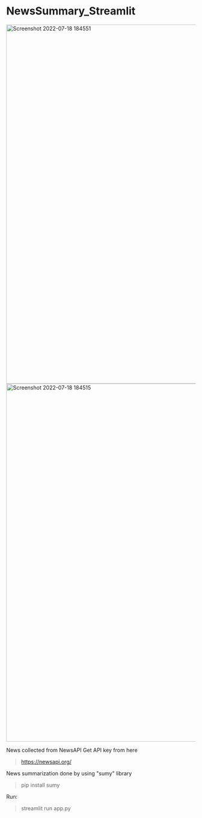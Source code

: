 # NewsSummary_Streamlit
<img width="956" alt="Screenshot 2022-07-18 184551" src="https://user-images.githubusercontent.com/30720494/179523567-f56b2a8e-cbea-4297-ba33-391c0c880925.png">

<img width="953" alt="Screenshot 2022-07-18 184515" src="https://user-images.githubusercontent.com/30720494/179522953-e2d05799-e2fa-48b9-bf5e-298842686044.png">

News collected from NewsAPI
Get API key from here
> https://newsapi.org/

News summarization done by using "sumy" library
> pip install sumy

Run: 
> streamlit run app.py
